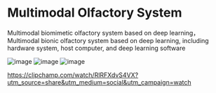 # Multimodal Olfactory System
Multimodal biomimetic olfactory system based on deep learning，Multimodal bionic olfactory system based on deep learning, including hardware system, host computer, and deep learning software

![image](https://github.com/ToreyGu/MultimodalOlfactorySystem/assets/77352146/d20f71df-33d8-4815-a061-29f3a3c2ea7b)
![image](https://github.com/ToreyGu/MultimodalOlfactorySystem/assets/77352146/cb03ee6b-8cf0-4933-8abc-fd16335a4a78)
![image](https://github.com/ToreyGu/MultimodalOlfactorySystem/assets/77352146/8fdab00b-c02f-49c8-a14e-106602b213cc)

https://clipchamp.com/watch/RlRFXdvS4VX?utm_source=share&utm_medium=social&utm_campaign=watch
